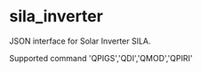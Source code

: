 # sila_inverter
JSON interface for Solar Inverter SILA.

Supported command 'QPIGS','QDI','QMOD','QPIRI'

